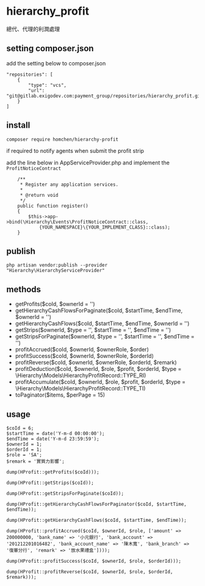 # hierarchy_profit

總代、代理的利潤處理

## setting composer.json
add the setting below to composer.json
```
"repositories": [
    {
        "type": "vcs",
        "url": "git@gitlab.exigodev.com:payment_group/repositories/hierarchy_profit.git"
    }
]
```
## install
```
composer require homchen/hierarchy-profit
```
if required to notify agents when submit the profit strip

add the line below in AppServiceProvider.php
and implement the `ProfitNoticeContract`
```
    /**
     * Register any application services.
     *
     * @return void
     */
    public function register()
    {
        $this->app->bind(\Hierarchy\Events\ProfitNoticeContract::class,
            {YOUR_NAMESPACE}\{YOUR_IMPLEMENT_CLASS}::class);
    }
```
## publish
```
php artisan vendor:publish --provider "Hierarchy\HierarchyServiceProvider"
```
## methods
* getProfits($coId, $ownerId = '')
* getHierarchyCashFlowsForPaginate($coId, $startTime, $endTime, $ownerId = '')
* getHierarchyCashFlows($coId, $startTime, $endTime, $ownerId = '')
* getStrips($ownerId, $type = '', $startTime = '', $endTime = '')
* getStripsForPaginate($ownerId, $type = '', $startTime = '', $endTime = '')
* profitAccrued($coId, $ownerId, $ownerRole, $order)
* profitSuccess($coId, $ownerId, $ownerRole, $orderId)
* profitReverse($coId, $ownerId, $ownerRole, $orderId, $remark)
* profitDeduction($coId, $ownerId, $role, $profit, $orderId, $type = \Hierarchy\Models\HierarchyProfitRecord::TYPE_RI)
* profitAccumulate($coId, $ownerId, $role, $profit, $orderId, $type = \Hierarchy\Models\HierarchyProfitRecord::TYPE_TI)
* toPaginator($items, $perPage = 15)

## usage
```
$coId = 6;
$startTime = date('Y-m-d 00:00:00');
$endTime = date('Y-m-d 23:59:59');
$ownerId = 1;
$orderId = 1;
$role = 'SA';
$remark = '實質力影響';

dump(HProfit::getProfits($coId)));

dump(HProfit::getStrips($coId));

dump(HProfit::getStripsForPaginate($coId));

dump(HProfit::getHierarchyCashFlowsForPaginator($coId, $startTime, $endTime));

dump(HProfit::getHierarchyCashFlows($coId, $startTime, $endTime));

dump(HProfit::profitAccrued($coId, $ownerId, $role, ['amount' => 200000000, 'bank_name' => '小元銀行', 'bank_account' => '201212201016482', 'bank_account_name' => '陳木寬', 'bank_branch' => '復華分行', 'remark' => '放水果禮盒'])));

dump(HProfit::profitSuccess($coId, $ownerId, $role, $orderId)));

dump(HProfit::profitReverse($coId, $ownerId, $role, $orderId, $remark)));
```